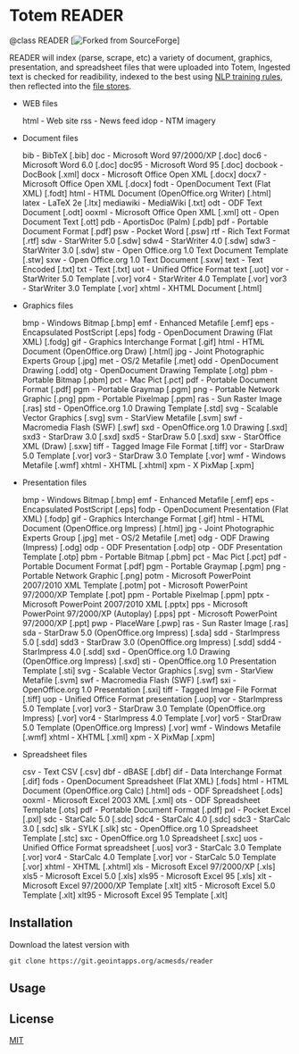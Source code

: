 # Totem READER

@class READER [![Forked from SourceForge](https://sourceforge.net)]

READER will index (parse, scrape, etc) a variety of document, graphics, presentation, and spreadsheet files 
that were uploaded into Totem,  Ingested text is checked for readibility, indexed to the best using 
[NLP training rules](/admins.view), then reflected into the [file stores](/files.view).

+ WEB files

	html	- Web site
	rss		- News feed
	idop	- NTM imagery
		
+ Document files

	bib      - BibTeX [.bib]
	doc      - Microsoft Word 97/2000/XP [.doc]
	doc6     - Microsoft Word 6.0 [.doc]
	doc95    - Microsoft Word 95 [.doc]
	docbook  - DocBook [.xml]
	docx     - Microsoft Office Open XML [.docx]
	docx7    - Microsoft Office Open XML [.docx]
	fodt     - OpenDocument Text (Flat XML) [.fodt]
	html     - HTML Document (OpenOffice.org Writer) [.html]
	latex    - LaTeX 2e [.ltx]
	mediawiki - MediaWiki [.txt]
	odt      - ODF Text Document [.odt]
	ooxml    - Microsoft Office Open XML [.xml]
	ott      - Open Document Text [.ott]
	pdb      - AportisDoc (Palm) [.pdb]
	pdf      - Portable Document Format [.pdf]
	psw      - Pocket Word [.psw]
	rtf      - Rich Text Format [.rtf]
	sdw      - StarWriter 5.0 [.sdw]
	sdw4     - StarWriter 4.0 [.sdw]
	sdw3     - StarWriter 3.0 [.sdw]
	stw      - Open Office.org 1.0 Text Document Template [.stw]
	sxw      - Open Office.org 1.0 Text Document [.sxw]
	text     - Text Encoded [.txt]
	txt      - Text [.txt]
	uot      - Unified Office Format text [.uot]
	vor      - StarWriter 5.0 Template [.vor]
	vor4     - StarWriter 4.0 Template [.vor]
	vor3     - StarWriter 3.0 Template [.vor]
	xhtml    - XHTML Document [.html]

+ Graphics files

	bmp      - Windows Bitmap [.bmp]
	emf      - Enhanced Metafile [.emf]
	eps      - Encapsulated PostScript [.eps]
	fodg     - OpenDocument Drawing (Flat XML) [.fodg]
	gif      - Graphics Interchange Format [.gif]
	html     - HTML Document (OpenOffice.org Draw) [.html]
	jpg      - Joint Photographic Experts Group [.jpg]
	met      - OS/2 Metafile [.met]
	odd      - OpenDocument Drawing [.odd]
	otg      - OpenDocument Drawing Template [.otg]
	pbm      - Portable Bitmap [.pbm]
	pct      - Mac Pict [.pct]
	pdf      - Portable Document Format [.pdf]
	pgm      - Portable Graymap [.pgm]
	png      - Portable Network Graphic [.png]
	ppm      - Portable Pixelmap [.ppm]
	ras      - Sun Raster Image [.ras]
	std      - OpenOffice.org 1.0 Drawing Template [.std]
	svg      - Scalable Vector Graphics [.svg]
	svm      - StarView Metafile [.svm]
	swf      - Macromedia Flash (SWF) [.swf]
	sxd      - OpenOffice.org 1.0 Drawing [.sxd]
	sxd3     - StarDraw 3.0 [.sxd]
	sxd5     - StarDraw 5.0 [.sxd]
	sxw      - StarOffice XML (Draw) [.sxw]
	tiff     - Tagged Image File Format [.tiff]
	vor      - StarDraw 5.0 Template [.vor]
	vor3     - StarDraw 3.0 Template [.vor]
	wmf      - Windows Metafile [.wmf]
	xhtml    - XHTML [.xhtml]
	xpm      - X PixMap [.xpm]

+ Presentation files

	bmp      - Windows Bitmap [.bmp]
	emf      - Enhanced Metafile [.emf]
	eps      - Encapsulated PostScript [.eps]
	fodp     - OpenDocument Presentation (Flat XML) [.fodp]
	gif      - Graphics Interchange Format [.gif]
	html     - HTML Document (OpenOffice.org Impress) [.html]
	jpg      - Joint Photographic Experts Group [.jpg]
	met      - OS/2 Metafile [.met]
	odg      - ODF Drawing (Impress) [.odg]
	odp      - ODF Presentation [.odp]
	otp      - ODF Presentation Template [.otp]
	pbm      - Portable Bitmap [.pbm]
	pct      - Mac Pict [.pct]
	pdf      - Portable Document Format [.pdf]
	pgm      - Portable Graymap [.pgm]
	png      - Portable Network Graphic [.png]
	potm     - Microsoft PowerPoint 2007/2010 XML Template [.potm]
	pot      - Microsoft PowerPoint 97/2000/XP Template [.pot]
	ppm      - Portable Pixelmap [.ppm]
	pptx     - Microsoft PowerPoint 2007/2010 XML [.pptx]
	pps      - Microsoft PowerPoint 97/2000/XP (Autoplay) [.pps]
	ppt      - Microsoft PowerPoint 97/2000/XP [.ppt]
	pwp      - PlaceWare [.pwp]
	ras      - Sun Raster Image [.ras]
	sda      - StarDraw 5.0 (OpenOffice.org Impress) [.sda]
	sdd      - StarImpress 5.0 [.sdd]
	sdd3     - StarDraw 3.0 (OpenOffice.org Impress) [.sdd]
	sdd4     - StarImpress 4.0 [.sdd]
	sxd      - OpenOffice.org 1.0 Drawing (OpenOffice.org Impress) [.sxd]
	sti      - OpenOffice.org 1.0 Presentation Template [.sti]
	svg      - Scalable Vector Graphics [.svg]
	svm      - StarView Metafile [.svm]
	swf      - Macromedia Flash (SWF) [.swf]
	sxi      - OpenOffice.org 1.0 Presentation [.sxi]
	tiff     - Tagged Image File Format [.tiff]
	uop      - Unified Office Format presentation [.uop]
	vor      - StarImpress 5.0 Template [.vor]
	vor3     - StarDraw 3.0 Template (OpenOffice.org Impress) [.vor]
	vor4     - StarImpress 4.0 Template [.vor]
	vor5     - StarDraw 5.0 Template (OpenOffice.org Impress) [.vor]
	wmf      - Windows Metafile [.wmf]
	xhtml    - XHTML [.xml]
	xpm      - X PixMap [.xpm]

+ Spreadsheet files

	csv      - Text CSV [.csv]
	dbf      - dBASE [.dbf]
	dif      - Data Interchange Format [.dif]
	fods     - OpenDocument Spreadsheet (Flat XML) [.fods]
	html     - HTML Document (OpenOffice.org Calc) [.html]
	ods      - ODF Spreadsheet [.ods]
	ooxml    - Microsoft Excel 2003 XML [.xml]
	ots      - ODF Spreadsheet Template [.ots]
	pdf      - Portable Document Format [.pdf]
	pxl      - Pocket Excel [.pxl]
	sdc      - StarCalc 5.0 [.sdc]
	sdc4     - StarCalc 4.0 [.sdc]
	sdc3     - StarCalc 3.0 [.sdc]
	slk      - SYLK [.slk]
	stc      - OpenOffice.org 1.0 Spreadsheet Template [.stc]
	sxc      - OpenOffice.org 1.0 Spreadsheet [.sxc]
	uos      - Unified Office Format spreadsheet [.uos]
	vor3     - StarCalc 3.0 Template [.vor]
	vor4     - StarCalc 4.0 Template [.vor]
	vor      - StarCalc 5.0 Template [.vor]
	xhtml    - XHTML [.xhtml]
	xls      - Microsoft Excel 97/2000/XP [.xls]
	xls5     - Microsoft Excel 5.0 [.xls]
	xls95    - Microsoft Excel 95 [.xls]
	xlt      - Microsoft Excel 97/2000/XP Template [.xlt]
	xlt5     - Microsoft Excel 5.0 Template [.xlt]
	xlt95    - Microsoft Excel 95 Template [.xlt]

## Installation

Download the latest version with

	git clone https://git.geointapps.org/acmesds/reader

## Usage


## License

[MIT](LICENSE)
